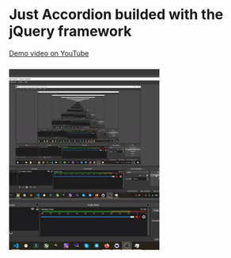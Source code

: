 # Just Accordion builded with the jQuery framework

[Demo video on YouTube](https://www.youtube.com/watch?v=pjW0vnXbTmU)

![](accordion-with-jQuery.gif?raw=true)
